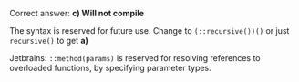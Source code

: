 Correct answer: **c) Will not compile**

The syntax is reserved for future use. 
Change to `(::recursive())()` or just `recursive()` to get **a)**

Jetbrains: `::method(params)` is reserved for resolving references to overloaded functions, by specifying parameter types.
